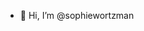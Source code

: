 - 👋 Hi, I’m @sophiewortzman
<!---
sophiewortzman/sophiewortzman is a ✨ special ✨ repository because its `README.md` (this file) appears on your GitHub profile.
You can click the Preview link to take a look at your changes.
--->

